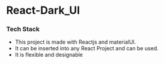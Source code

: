 # React-Dark_UI

### Tech Stack
- This project is made with Reactjs and materialUI.
- It can be inserted into any React Project and can be used.
- It is flexible and designable
